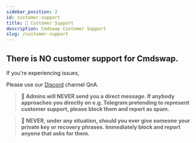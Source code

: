 ```yaml
---
sidebar_position: 2
id: customer-support
title: 🦾 Customer Support
description: Cmdswap Customer Support
slug: /customer-support
---
```


## There is NO customer support for Cmdswap.

If you're experiencing issues,

Please use our [Discord](https://discord.gg/QdgcbKAgjU) channel QnA.

> **🚨 Admins will NEVER send you a direct message. If anybody approaches you directly on e.g. Telegram pretending to represent customer support, please block them and report as spam.**

> **🚨 NEVER, under any situation, should you ever give someone your private key or recovery phrases. Immediately block and report anyone that asks for them.**
